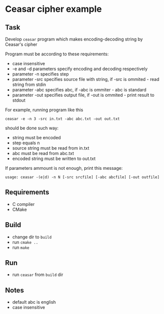 # Ceasar cipher example

## Task

Develop `ceasar` program which makes encoding-decoding string by Ceasar's cipher

Program must be according to these requirements:

* case insensitive
* -e and -d parameters specify encoding and decoding respectively
* parameter -n specifies step
* parameter -src specifies source file with string, if -src is ommited - read string from stdin
* parameter -abc specifies abc, if -abc is ommiter - abc is standard
* parameter -out specifies output file, if -out is ommited - print result to stdout

For example, running program like this

```
ceasar -e -n 3 -src in.txt -abc abc.txt -out out.txt
```

should be done such way:

* string must be encoded
* step equals n
* source string must be read from in.txt
* abc must be read from abc.txt
* encoded string must be written to out.txt

If parameters ammount is not enough, print this message:

```
usage: ceasar -(e|d) -n N [-src srcfile] [-abc abcfile] [-out outfile]
```
## Requirements

* C compiler
* CMake

## Build

* change dir to `build`
* run `cmake ..`
* run `make`

## Run

* run `ceasar` from `build` dir

## Notes

* default abc is english
* case insensitive